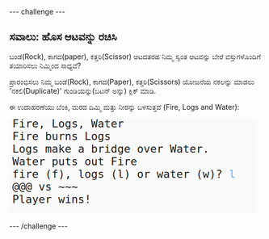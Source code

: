 --- challenge ---

## ಸವಾಲು: ಹೊಸ ಆಟವನ್ನು ರಚಿಸಿ

ಬಂಡೆ(Rock), ಕಾಗದ(paper), ಕತ್ತರಿ(Scissor) ಆಟದತರಹ ನಿಮ್ಮ ಸ್ವಂತ ಆಟವನ್ನು ಬೇರೆ ವಸ್ತುಗಳೊಂದಿಗೆ ತಯಾರಿಸಲು ನಿಮ್ಮಿಂದ ಸಾಧ್ಯವೆ?

ಪ್ರಾರಂಭಿಸಲು ನಿಮ್ಮ ಬಂಡೆ(Rock), ಕಾಗದ(Paper), ಕತ್ತರಿ(Scissors) ಯೋಜನೆಯ ನಕಲನ್ನು ಮಾಡಲು 'ನಕಲಿ(Duplicate)' ಗುಂಡಿಯನ್ನು(ಬಟನ್ ಅನ್ನು) ಕ್ಲಿಕ್ ಮಾಡಿ.

ಈ ಉದಾಹರಣೆಯು ಬೆಂಕಿ, ಮರದ ದಿಮ್ಮಿ ಮತ್ತು ನೀರನ್ನು ಬಳಸುತ್ತದೆ (Fire, Logs and Water):

![screenshot](images/rps-fire.png)

--- /challenge ---
